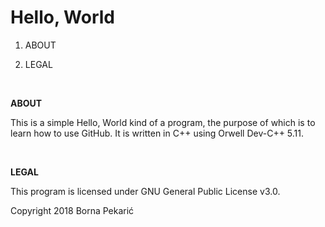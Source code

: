 # Hello, World

1. ABOUT

2. LEGAL

<br/>

**ABOUT**

This is a simple Hello, World kind of a program, the purpose of which is to learn how to use GitHub. It is written in C++ using Orwell Dev-C++ 5.11.

<br/>

**LEGAL**

This program is licensed under GNU General Public License v3.0.

Copyright 2018 Borna Pekarić
